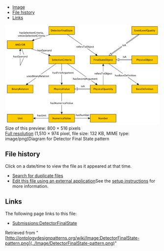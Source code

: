 * [Image](../Image/DetectorFinalState-pattern.png#file)
* [File history](../Image/DetectorFinalState-pattern.png#filehistory)
* [Links](../Image/DetectorFinalState-pattern.png#filelinks)

[![Image:DetectorFinalState-pattern.png](../images/thumb/5/51/DetectorFinalState-pattern.png/800px-DetectorFinalState-pattern.png)](../images/5/51/DetectorFinalState-pattern.png)  
Size of this preview: 800 × 516 pixels  
[Full resolution](../images/5/51/DetectorFinalState-pattern.png)‎ (1,510 × 974 pixel, file size: 132 KB, MIME type: image/png)Diagram for Detector Final State pattern




## File history

Click on a date/time to view the file as it appeared at that time.



  
* [Search for duplicate files](http://ontologydesignpatterns.org/wiki/Special:FileDuplicateSearch/DetectorFinalState-pattern.png "Special:FileDuplicateSearch/DetectorFinalState-pattern.png")
* [Edit this file using an external application](http://ontologydesignpatterns.org/wiki/index.php?title=Image:DetectorFinalState-pattern.png&action=edit&externaledit=true&mode=file "Image:DetectorFinalState-pattern.png")See the [setup instructions](http://www.mediawiki.org/wiki/Manual:External_editors "http://www.mediawiki.org/wiki/Manual:External_editors") for more information.

## Links



The following page links to this file:


* [Submissions:DetectorFinalState](../Submissions/DetectorFinalState "Submissions:DetectorFinalState")


Retrieved from "[http://ontologydesignpatterns.org/wiki/Image:DetectorFinalState-pattern.png](../Image/DetectorFinalState-pattern.png)"